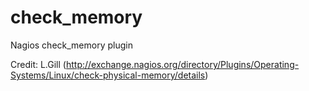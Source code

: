 check_memory
============

Nagios check_memory plugin

Credit: L.Gill (http://exchange.nagios.org/directory/Plugins/Operating-Systems/Linux/check-physical-memory/details)

